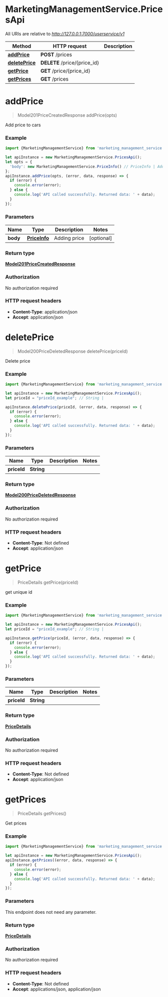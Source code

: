 # MarketingManagementService.PricesApi

All URIs are relative to *http://127.0.0.1:7000/userservice/v1*

Method | HTTP request | Description
------------- | ------------- | -------------
[**addPrice**](PricesApi.md#addPrice) | **POST** /prices | 
[**deletePrice**](PricesApi.md#deletePrice) | **DELETE** /price/{price_id} | 
[**getPrice**](PricesApi.md#getPrice) | **GET** /price/{price_id} | 
[**getPrices**](PricesApi.md#getPrices) | **GET** /prices | 

<a name="addPrice"></a>
# **addPrice**
> Model201PriceCreatedResponse addPrice(opts)



Add price to cars

### Example
```javascript
import {MarketingManagementService} from 'marketing_management_service';

let apiInstance = new MarketingManagementService.PricesApi();
let opts = { 
  'body': new MarketingManagementService.PriceInfo() // PriceInfo | Adding price
};
apiInstance.addPrice(opts, (error, data, response) => {
  if (error) {
    console.error(error);
  } else {
    console.log('API called successfully. Returned data: ' + data);
  }
});
```

### Parameters

Name | Type | Description  | Notes
------------- | ------------- | ------------- | -------------
 **body** | [**PriceInfo**](PriceInfo.md)| Adding price | [optional] 

### Return type

[**Model201PriceCreatedResponse**](Model201PriceCreatedResponse.md)

### Authorization

No authorization required

### HTTP request headers

 - **Content-Type**: application/json
 - **Accept**: application/json

<a name="deletePrice"></a>
# **deletePrice**
> Model200PriceDeletedResponse deletePrice(priceId)



Delete price

### Example
```javascript
import {MarketingManagementService} from 'marketing_management_service';

let apiInstance = new MarketingManagementService.PricesApi();
let priceId = "priceId_example"; // String | 

apiInstance.deletePrice(priceId, (error, data, response) => {
  if (error) {
    console.error(error);
  } else {
    console.log('API called successfully. Returned data: ' + data);
  }
});
```

### Parameters

Name | Type | Description  | Notes
------------- | ------------- | ------------- | -------------
 **priceId** | **String**|  | 

### Return type

[**Model200PriceDeletedResponse**](Model200PriceDeletedResponse.md)

### Authorization

No authorization required

### HTTP request headers

 - **Content-Type**: Not defined
 - **Accept**: application/json

<a name="getPrice"></a>
# **getPrice**
> PriceDetails getPrice(priceId)



get unique id

### Example
```javascript
import {MarketingManagementService} from 'marketing_management_service';

let apiInstance = new MarketingManagementService.PricesApi();
let priceId = "priceId_example"; // String | 

apiInstance.getPrice(priceId, (error, data, response) => {
  if (error) {
    console.error(error);
  } else {
    console.log('API called successfully. Returned data: ' + data);
  }
});
```

### Parameters

Name | Type | Description  | Notes
------------- | ------------- | ------------- | -------------
 **priceId** | **String**|  | 

### Return type

[**PriceDetails**](PriceDetails.md)

### Authorization

No authorization required

### HTTP request headers

 - **Content-Type**: Not defined
 - **Accept**: application/json

<a name="getPrices"></a>
# **getPrices**
> PriceDetails getPrices()



Get prices

### Example
```javascript
import {MarketingManagementService} from 'marketing_management_service';

let apiInstance = new MarketingManagementService.PricesApi();
apiInstance.getPrices((error, data, response) => {
  if (error) {
    console.error(error);
  } else {
    console.log('API called successfully. Returned data: ' + data);
  }
});
```

### Parameters
This endpoint does not need any parameter.

### Return type

[**PriceDetails**](PriceDetails.md)

### Authorization

No authorization required

### HTTP request headers

 - **Content-Type**: Not defined
 - **Accept**: applications/json, application/json

